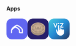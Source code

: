 #### Apps
[<img align="left" alt="Nafilah" width="55px" src="https://raw.githubusercontent.com/qazwini/qazwini/master/stuff/logoGithub.png">][nafilah]
[<img align="left" alt="Turbah" width="55px" src="https://raw.githubusercontent.com/qazwini/qazwini/master/stuff/turbah.png">][turbah]
[<img align="left" alt="VizLens" width="55px" src="https://raw.githubusercontent.com/qazwini/qazwini/master/stuff/smallicon.png">][vizlens]

<!-- <br><br>
 -->

<!-- #### Languages
<img align="left" alt="Swift" width="30px" src="https://github.com/devicons/devicon/raw/master/icons/swift/swift-original.svg">
<img align="left" alt="Python" width="30px" src="https://github.com/devicons/devicon/raw/master/icons/python/python-original.svg">
<img align="left" alt="C++" width="30px" src="https://github.com/devicons/devicon/raw/master/icons/cplusplus/cplusplus-original.svg">
<img align="left" alt="C" width="30px" src="https://github.com/devicons/devicon/raw/master/icons/c/c-original.svg">
<img align="left" alt="Javascript" width="30px" src="https://github.com/devicons/devicon/raw/master/icons/javascript/javascript-original.svg">
<img align="left" alt="HTML" width="30px" src="https://github.com/devicons/devicon/raw/master/icons/html5/html5-original.svg">
<img align="left" alt="CSS" width="30px" src="https://github.com/devicons/devicon/raw/master/icons/css3/css3-original.svg">
<img align="left" alt="PHP" width="30px" src="https://github.com/devicons/devicon/raw/master/icons/php/php-plain.svg">
<img align="left" alt="MATLAB" width="30px" src="https://github.com/devicons/devicon/raw/master/icons/matlab/matlab-original.svg">
<img align="left" alt="R" width="30px" src="https://github.com/devicons/devicon/raw/master/icons/r/r-original.svg">

<br>
 -->
 
<!-- #### Contact
✉️ mqazwini@umich.edu
 -->

[nafilah]: https://apps.apple.com/app/id1510691403
[turbah]: https://apps.apple.com/app/id1523945049
[vizlens]: https://apps.apple.com/app/id1577855541

